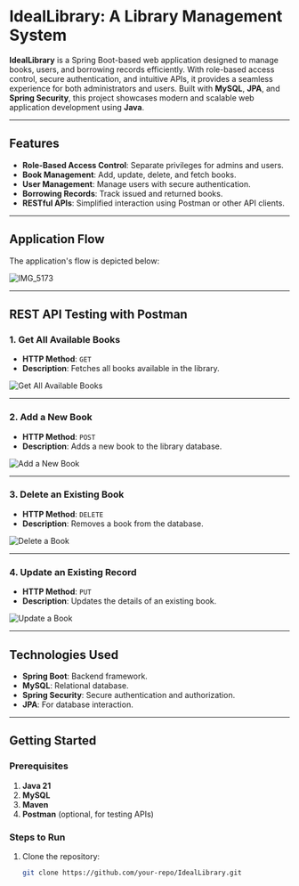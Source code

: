 # IdealLibrary: A Library Management System

**IdealLibrary** is a Spring Boot-based web application designed to manage books, users, and borrowing records efficiently. With role-based access control, secure authentication, and intuitive APIs, it provides a seamless experience for both administrators and users. Built with **MySQL**, **JPA**, and **Spring Security**, this project showcases modern and scalable web application development using **Java**.

---

## Features
- **Role-Based Access Control**: Separate privileges for admins and users.
- **Book Management**: Add, update, delete, and fetch books.
- **User Management**: Manage users with secure authentication.
- **Borrowing Records**: Track issued and returned books.
- **RESTful APIs**: Simplified interaction using Postman or other API clients.

---

## Application Flow
The application's flow is depicted below:

![IMG_5173](https://github.com/user-attachments/assets/42d4ef75-54ad-4b3d-adb2-dad3880c7bd6)



---

## REST API Testing with Postman

### 1. **Get All Available Books**
- **HTTP Method**: `GET`
- **Description**: Fetches all books available in the library.
  
![Get All Available Books](https://github.com/user-attachments/assets/00057d1c-3bfa-4ed2-94a2-ea9715d3657a)

---

### 2. **Add a New Book**
- **HTTP Method**: `POST`
- **Description**: Adds a new book to the library database.
  
![Add a New Book](https://github.com/user-attachments/assets/cd719c9f-247f-4b99-9192-2444654a2cef)

---

### 3. **Delete an Existing Book**
- **HTTP Method**: `DELETE`
- **Description**: Removes a book from the database.

![Delete a Book](https://github.com/user-attachments/assets/4fa3589a-1138-4a69-919c-7a433c94d7a1)

---

### 4. **Update an Existing Record**
- **HTTP Method**: `PUT`
- **Description**: Updates the details of an existing book.

![Update a Book](https://github.com/user-attachments/assets/1938e597-0801-40dc-a5bc-8f6871284c7c)

---

## Technologies Used
- **Spring Boot**: Backend framework.
- **MySQL**: Relational database.
- **Spring Security**: Secure authentication and authorization.
- **JPA**: For database interaction.

---

## Getting Started

### Prerequisites
1. **Java 21**
2. **MySQL**
3. **Maven**
4. **Postman** (optional, for testing APIs)

### Steps to Run
1. Clone the repository:
   ```bash
   git clone https://github.com/your-repo/IdealLibrary.git
